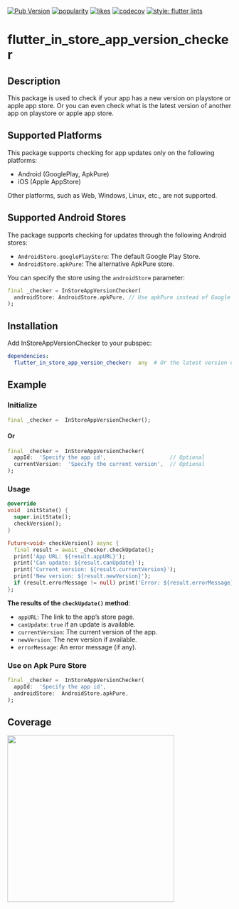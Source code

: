[![Pub Version](https://img.shields.io/pub/v/flutter_in_store_app_version_checker?color=blueviolet)](https://pub.dev/packages/flutter_in_store_app_version_checker)
[![popularity](https://img.shields.io/pub/popularity/flutter_in_store_app_version_checker?logo=dart)](https://pub.dev/packages/flutter_in_store_app_version_checker/score)
[![likes](https://img.shields.io/pub/likes/flutter_in_store_app_version_checker?logo=dart)](https://pub.dev/packages/flutter_in_store_app_version_checker/score)
[![codecov](https://codecov.io/gh/ziqq/flutter_in_store_app_version_checker/graph/badge.svg?token=S5CVNZKDAE)](https://codecov.io/gh/ziqq/flutter_in_store_app_version_checker)
[![style: flutter lints](https://img.shields.io/badge/style-flutter__lints-blue)](https://pub.dev/packages/flutter_lints)



#  flutter_in_store_app_version_checker



##  Description

This package is used to check if your app has a new version on playstore or apple app store. Or you can even check what is the latest version of another app on playstore or apple app store.



##  Supported Platforms

This package supports checking for app updates only on the following platforms:

-   Android (GooglePlay, ApkPure)
-   iOS (Apple AppStore)

Other platforms, such as Web, Windows, Linux, etc., are not supported.



## Supported Android Stores

The package supports checking for updates through the following Android stores:

-   `AndroidStore.googlePlayStore`:  The default Google Play Store.
-   `AndroidStore.apkPure`:  The alternative ApkPure store.

You can specify the store using the `androidStore` parameter:

```dart
final _checker = InStoreAppVersionChecker(
  androidStore: AndroidStore.apkPure, // Use apkPure instead of Google Play
);
```



##  Installation

Add InStoreAppVersionChecker to your pubspec:

```yaml
dependencies:
  flutter_in_store_app_version_checker:  any  # Or the latest version on Pub
```



##  Example


###  Initialize

```dart
final _checker =  InStoreAppVersionChecker();
```

####  Or

```dart
final _checker =  InStoreAppVersionChecker(
  appId:  'Specify the app id',                    // Optional
  currentVersion:  'Specify the current version',  // Optional
);

```


###  Usage

```dart
@override
void  initState() {
  super.initState();
  checkVersion();
}

Future<void> checkVersion() async {
  final result = await _checker.checkUpdate();
  print('App URL: ${result.appURL}');
  print('Can update: ${result.canUpdate}');
  print('Current version: ${result.currentVersion}');
  print('New version: ${result.newVersion}');
  if (result.errorMessage != null) print('Error: ${result.errorMessage}');
};
```

**The results of the `checkUpdate()` method**:

-   `appURL`: The link to the app’s store page.
-   `canUpdate`: `true` if an update is available.
-   `currentVersion`: The current version of the app.
-   `newVersion`: The new version if available.
-   `errorMessage`: An error message (if any).


###  Use on Apk Pure Store

```dart
final _checker =  InStoreAppVersionChecker(
  appId:  'Specify the app id',
  androidStore:  AndroidStore.apkPure,
);

```



##  Coverage

<img  src="https://codecov.io/gh/ziqq/flutter_in_store_app_version_checker/graphs/sunburst.svg?token=S5CVNZKDAE"  width="375">